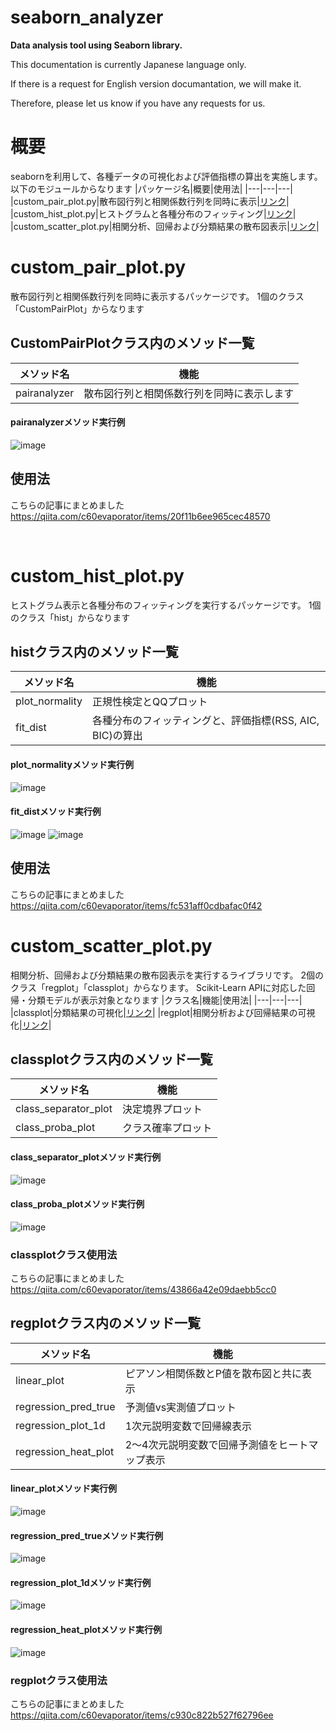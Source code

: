 # seaborn_analyzer
**Data analysis tool using Seaborn library.**

This documentation is currently Japanese language only.

If there is a request for English version documantation, we will make it.

Therefore, please let us know if you have any requests for us.

# 概要
seabornを利用して、各種データの可視化および評価指標の算出を実施します。
以下のモジュールからなります
|パッケージ名|概要|使用法|
|---|---|---|
|custom_pair_plot.py|散布図行列と相関係数行列を同時に表示|[リンク](https://qiita.com/c60evaporator/items/fc531aff0cdbafac0f42)|
|custom_hist_plot.py|ヒストグラムと各種分布のフィッティング|[リンク](https://qiita.com/c60evaporator/items/fc531aff0cdbafac0f42)|
|custom_scatter_plot.py|相関分析、回帰および分類結果の散布図表示|[リンク]()|

# custom_pair_plot.py
散布図行列と相関係数行列を同時に表示するパッケージです。
1個のクラス「CustomPairPlot」からなります

## CustomPairPlotクラス内のメソッド一覧
|メソッド名|機能|
|---|---|
|pairanalyzer|散布図行列と相関係数行列を同時に表示します|

#### pairanalyzerメソッド実行例
![image](https://user-images.githubusercontent.com/59557625/115889860-4e8bde80-a48f-11eb-826a-cd3c79556a42.png)

## 使用法
こちらの記事にまとめました
https://qiita.com/c60evaporator/items/20f11b6ee965cec48570

<br>

# custom_hist_plot.py
ヒストグラム表示と各種分布のフィッティングを実行するパッケージです。
1個のクラス「hist」からなります

## histクラス内のメソッド一覧
|メソッド名|機能|
|---|---|
|plot_normality|正規性検定とQQプロット|
|fit_dist|各種分布のフィッティングと、評価指標(RSS, AIC, BIC)の算出|

#### plot_normalityメソッド実行例
![image](https://user-images.githubusercontent.com/59557625/117275256-cfd46f80-ae98-11eb-9da7-6f6e133846fa.png)

#### fit_distメソッド実行例
![image](https://user-images.githubusercontent.com/59557625/115890066-81ce6d80-a48f-11eb-8390-f985d9e2b8b1.png)
![image](https://user-images.githubusercontent.com/59557625/115890108-8d219900-a48f-11eb-9896-38f7dedbb6e4.png)

## 使用法
こちらの記事にまとめました
https://qiita.com/c60evaporator/items/fc531aff0cdbafac0f42

# custom_scatter_plot.py
相関分析、回帰および分類結果の散布図表示を実行するライブラリです。
2個のクラス「regplot」「classplot」からなります。
Scikit-Learn APIに対応した回帰・分類モデルが表示対象となります
|クラス名|機能|使用法|
|---|---|---|
|classplot|分類結果の可視化|[リンク]()|
|regplot|相関分析および回帰結果の可視化|[リンク](https://qiita.com/c60evaporator/items/c930c822b527f62796ee)|

## classplotクラス内のメソッド一覧
|メソッド名|機能|
|---|---|
|class_separator_plot|決定境界プロット|
|class_proba_plot|クラス確率プロット|

#### class_separator_plotメソッド実行例
![image](https://user-images.githubusercontent.com/59557625/117274234-d7474900-ae97-11eb-9de2-c8a74dc179a5.png)

#### class_proba_plotメソッド実行例
![image](https://user-images.githubusercontent.com/59557625/117276085-a1a35f80-ae99-11eb-8368-cdd1cfa78346.png)

### classplotクラス使用法
こちらの記事にまとめました
https://qiita.com/c60evaporator/items/43866a42e09daebb5cc0

## regplotクラス内のメソッド一覧
|メソッド名|機能|
|---|---|
|linear_plot|ピアソン相関係数とP値を散布図と共に表示|
|regression_pred_true|予測値vs実測値プロット|
|regression_plot_1d|1次元説明変数で回帰線表示|
|regression_heat_plot|2～4次元説明変数で回帰予測値をヒートマップ表示|

#### linear_plotメソッド実行例
![image](https://user-images.githubusercontent.com/59557625/117276994-65243380-ae9a-11eb-8ec8-fa1fb5d60a55.png)

#### regression_pred_trueメソッド実行例
![image](https://user-images.githubusercontent.com/59557625/117277036-6fdec880-ae9a-11eb-887a-5f8b2a93b0f9.png)

#### regression_plot_1dメソッド実行例
![image](https://user-images.githubusercontent.com/59557625/117277075-78cf9a00-ae9a-11eb-835c-01f635754f7b.png)

#### regression_heat_plotメソッド実行例
![image](https://user-images.githubusercontent.com/59557625/115955837-1b4f5b00-a534-11eb-91b0-b913019d26ff.png)

### regplotクラス使用法
こちらの記事にまとめました
https://qiita.com/c60evaporator/items/c930c822b527f62796ee

